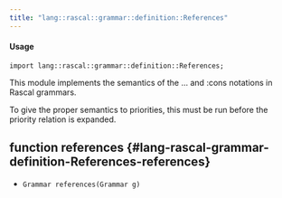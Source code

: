 ```yaml
---
title: "lang::rascal::grammar::definition::References"
---
```


#### Usage

`import lang::rascal::grammar::definition::References;`


  This module implements the semantics of the ... and :cons notations in Rascal grammars.
  
  To give the proper semantics to priorities, this must be run before the priority relation
  is expanded.


## function references {#lang-rascal-grammar-definition-References-references}

* ``Grammar references(Grammar g)``


